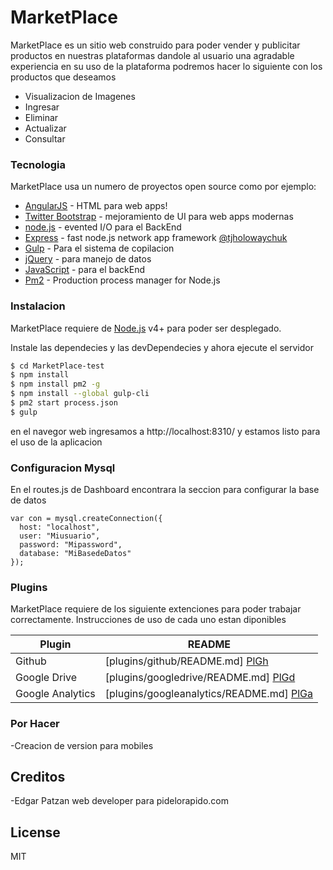 # MarketPlace



MarketPlace es un sitio web  construido para  poder vender y publicitar productos en nuestras plataformas dandole al usuario una agradable experiencia en su uso  de la plataforma podremos  hacer lo siguiente con los productos que deseamos

  - Visualizacion de Imagenes
  - Ingresar
  - Eliminar
  - Actualizar
  - Consultar



### Tecnologia


MarketPlace usa un numero de  proyectos open source como por ejemplo:

* [AngularJS] - HTML  para  web apps!
* [Twitter Bootstrap] - mejoramiento de UI para  web apps modernas
* [node.js] - evented I/O para  el BackEnd
* [Express] - fast node.js network app framework [@tjholowaychuk]
* [Gulp] - Para el sistema de copilacion
* [jQuery] -  para  manejo de datos
* [JavaScript] - para  el backEnd
* [Pm2] -  Production process manager for Node.js



### Instalacion

MarketPlace requiere de  [Node.js](https://nodejs.org/) v4+  para poder ser desplegado.


Instale las dependecies y las devDependecies y ahora ejecute el servidor

```sh
$ cd MarketPlace-test
$ npm install
$ npm install pm2 -g
$ npm install --global gulp-cli
$ pm2 start process.json
$ gulp
```
en el navegor web ingresamos a
http://localhost:8310/
y estamos listo para el uso de la aplicacion

### Configuracion Mysql
En el routes.js de Dashboard encontrara la seccion para configurar la base de datos
```
var con = mysql.createConnection({
  host: "localhost",
  user: "Miusuario",
  password: "Mipassword",
  database: "MiBasedeDatos"
});
```

### Plugins

MarketPlace requiere de los siguiente extenciones para poder trabajar correctamente. Instrucciones de uso de cada uno estan diponibles

| Plugin | README |
| ------ | ------ |
| Github | [plugins/github/README.md] [PlGh] |
| Google Drive | [plugins/googledrive/README.md] [PlGd] |
| Google Analytics | [plugins/googleanalytics/README.md] [PlGa] |




### Por Hacer


 -Creacion de version para mobiles

Creditos
----
-Edgar Patzan
web developer
para pidelorapido.com


License
----

MIT





[//]: # (These are reference links used in the body of this note and get stripped out when the markdown processor does its job. There is no need to format nicely because it shouldn't be seen. Thanks SO - http://stackoverflow.com/questions/4823468/store-comments-in-markdown-syntax)








   [node.js]: <http://nodejs.org>
   [Twitter Bootstrap]: <http://twitter.github.com/bootstrap/>
   [jQuery]: <http://jquery.com>
   [@tjholowaychuk]: <http://twitter.com/tjholowaychuk>
   [express]: <http://expressjs.com>
   [AngularJS]: <http://angularjs.org>
   [Gulp]: <http://gulpjs.com>
   [JavaScript]:<https://www.javascript.com/>
   [Pm2]:<http://pm2.keymetrics.io/>


   [PlGh]: <https://github.com/joemccann/dillinger/tree/master/plugins/github/README.md>
   [PlGd]: <https://github.com/joemccann/dillinger/tree/master/plugins/googledrive/README.md>
   [PlGa]: <https://github.com/RahulHP/dillinger/blob/master/plugins/googleanalytics/README.md>
